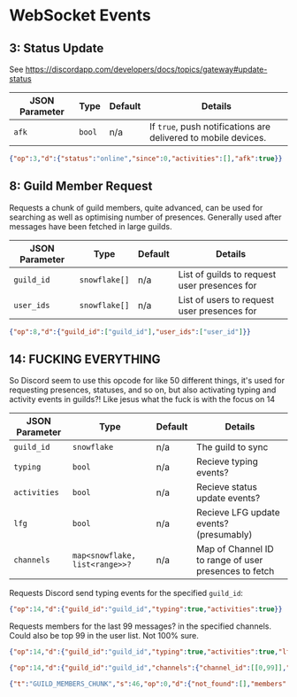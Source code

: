 # WebSocket Events

## 3: Status Update
See https://discordapp.com/developers/docs/topics/gateway#update-status

 JSON Parameter | Type      | Default | Details 
 -------------- | --------- | ------- | ------- 
 `afk`          | `bool`    | n/a     | If `true`, push notifications are delivered to mobile devices.

```json
{"op":3,"d":{"status":"online","since":0,"activities":[],"afk":true}}
```

## 8: Guild Member Request
Requests a chunk of guild members, quite advanced, can be used for searching as well as optimising number of presences. Generally used after messages have been fetched in large guilds.

 JSON Parameter | Type          | Default | Details 
 -------------- | ------------- | ------- | ------- 
 `guild_id`     | `snowflake[]` | n/a     | List of guilds to request user presences for
 `user_ids`     | `snowflake[]` | n/a     | List of users to request user presences for


```json
{"op":8,"d":{"guild_id":["guild_id"],"user_ids":["user_id"]}}
```

## 14: FUCKING EVERYTHING
So Discord seem to use this opcode for like 50 different things, it's used for requesting presences, statuses, and so on, but also activating typing and activity events in guilds?! Like jesus what the fuck is with the focus on 14

 JSON Parameter | Type                           | Default | Details 
 -------------- | ------------------------------ | ------- | ------- 
 `guild_id`     | `snowflake`                    | n/a     | The guild to sync
 `typing`       | `bool`                         | n/a     | Recieve typing events?
 `activities`   | `bool`                         | n/a     | Recieve status update events?
 `lfg`          | `bool`                         | n/a     | Recieve LFG update events? (presumably)
 `channels`     | `map<snowflake, list<range>>?` | n/a     | Map of Channel ID to range of user presences to fetch


Requests Discord send typing events for the specified `guild_id`:
```json
{"op":14,"d":{"guild_id":"guild_id","typing":true,"activities":true}}
```

Requests members for the last 99 messages? in the specified channels. Could also be top 99 in the user list. Not 100% sure.
```json
{"op":14,"d":{"guild_id":"guild_id","typing":true,"activities":true,"lfg":true,"channels":{"channel_id":[[0,99]]}}}

{"op":14,"d":{"guild_id":"guild_id","channels":{"channel_id":[[0,99]],"channel_id":[[0,99]]}}}
```

```json
{"t":"GUILD_MEMBERS_CHUNK","s":46,"op":0,"d":{"not_found":[],"members":[{"user": { }}],"guild_id":"guild_id"}}
````